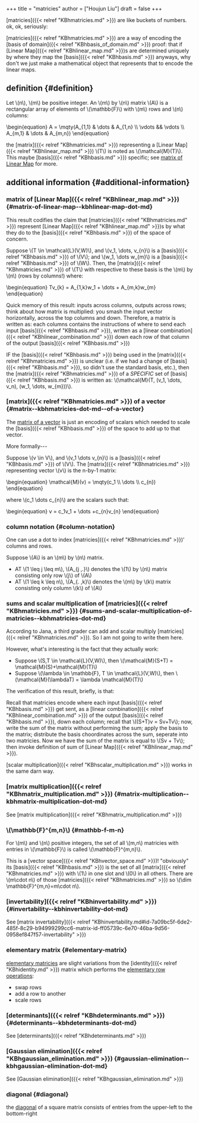 +++
title = "matricies"
author = ["Houjun Liu"]
draft = false
+++

[matricies]({{< relref "KBhmatricies.md" >}}) are like buckets of numbers. ok, ok, seriously:

[matricies]({{< relref "KBhmatricies.md" >}}) are a way of encoding the [basis of domain]({{< relref "KBhbasis_of_domain.md" >}}) proof: that if [Linear Map]({{< relref "KBhlinear_map.md" >}})s are determined uniquely by where they map the [basis]({{< relref "KBhbasis.md" >}}) anyways, why don't we just make a mathematical object that represents that to encode the linear maps.


## definition {#definition}

Let \\(n\\), \\(m\\) be positive integer. An \\(m\\) by \\(n\\) matrix \\(A\\) is a rectangular array of elements of \\(\mathbb{F}\\) with \\(m\\) rows and \\(n\\) columns:

\begin{equation}
A = \mqty(A\_{1,1} & \dots & A\_{1,n} \\\ \vdots && \vdots \\\ A\_{m,1} & \dots & A\_{m,n})
\end{equation}

the [matrix]({{< relref "KBhmatricies.md" >}}) representing a [Linear Map]({{< relref "KBhlinear_map.md" >}}) \\(T\\) is noted as \\(\mathcal{M}(T)\\). This maybe [basis]({{< relref "KBhbasis.md" >}}) specific; see [matrix of Linear Map](#matrix-of-linear-map--kbhlinear-map-dot-md) for more.


## additional information {#additional-information}


### matrix of [Linear Map]({{< relref "KBhlinear_map.md" >}}) {#matrix-of-linear-map--kbhlinear-map-dot-md}

This result codifies the claim that [matricies]({{< relref "KBhmatricies.md" >}}) represent [Linear Map]({{< relref "KBhlinear_map.md" >}})s by what they do to the [basis]({{< relref "KBhbasis.md" >}}) of the space of concern.

Suppose \\(T \in \mathcal{L}(V,W)\\), and \\(v\_1, \dots, v\_{n}\\) is a [basis]({{< relref "KBhbasis.md" >}}) of \\(V\\); and \\(w\_1, \dots w\_{m}\\) is a [basis]({{< relref "KBhbasis.md" >}}) of \\(W\\). Then, the [matrix]({{< relref "KBhmatricies.md" >}}) of \\(T\\) with respective to these basis is the \\(m\\) by \\(n\\) (rows by columns!) where:

\begin{equation}
Tv\_{k} = A\_{1,k}w\_1 + \dots  + A\_{m,k}w\_{m}
\end{equation}

Quick memory of this result: inputs across columns, outputs across rows; think about how matrix is multiplied: you smash the input vector horizontally, across the top columns and down. Therefore, a matrix is written as: each columns contains the instructions of where to send each input [basis]({{< relref "KBhbasis.md" >}}), written as a [linear combination]({{< relref "KBhlinear_combination.md" >}}) down each row of that column of the output [basis]({{< relref "KBhbasis.md" >}})

IF the [basis]({{< relref "KBhbasis.md" >}}) being used in the [matrix]({{< relref "KBhmatricies.md" >}}) is unclear (i.e. if we had a change of [basis]({{< relref "KBhbasis.md" >}}), so didn't use the standard basis, etc.), then the [matrix]({{< relref "KBhmatricies.md" >}}) of a _SPECIFIC_ set of [basis]({{< relref "KBhbasis.md" >}}) is written as: \\(\mathcal{M}(T, (v\_1, \dots, v\_n), (w\_1, \dots, w\_{m}))\\).


### [matrix]({{< relref "KBhmatricies.md" >}}) of a vector {#matrix--kbhmatricies-dot-md--of-a-vector}

The [matrix of a vector](#matrix--kbhmatricies-dot-md--of-a-vector) is just an encoding of scalars which needed to scale the [basis]({{< relref "KBhbasis.md" >}}) of the space to add up to that vector.

More formally---

Suppose \\(v \in V\\), and \\(v\_1 \dots v\_{n}\\) is a [basis]({{< relref "KBhbasis.md" >}}) of \\(V\\). The [matrix]({{< relref "KBhmatricies.md" >}}) representing vector \\(v\\) is the n-by-1 matrix:

\begin{equation}
\mathcal{M}(v) = \mqty(c\_1 \\\ \dots \\\ c\_{n})
\end{equation}

where \\(c\_1 \dots c\_{n}\\) are the scalars such that:

\begin{equation}
v = c\_1v\_1 + \dots +c\_{n}v\_{n}
\end{equation}


### column notation {#column-notation}

One can use a dot to index [matricies]({{< relref "KBhmatricies.md" >}})' columns and rows.

Suppose \\(A\\) is an \\(m\\) by \\(n\\) matrix.

-   AT \\(1 \leq j \leq m\\), \\(A\_{j ,.}\\) denotes the \\(1\\) by \\(n\\) matrix consisting only row \\(j\\) of \\(A\\)
-   AT \\(1 \leq k \leq n\\), \\(A\_{. ,k}\\) denotes the \\(m\\) by \\(k\\) matrix consisting only column \\(k\\) of \\(A\\)


### sums and scalar multiplication of [matricies]({{< relref "KBhmatricies.md" >}}) {#sums-and-scalar-multiplication-of-matricies--kbhmatricies-dot-md}

According to Jana, a third grader can add and scalar multiply [matricies]({{< relref "KBhmatricies.md" >}}). So I am not going to write them here.

However, what's interesting is the fact that they actually work:

-   Suppose \\(S,T \in \mathcal{L}(V,W)\\), then \\(\mathcal{M}(S+T) = \mathcal{M}(S)+\mathcal{M}(T)\\)
-   Suppose \\(\lambda  \in \mathbb{F}, T \in \mathcal{L}(V,W)\\), then \\(\mathcal{M}(\lambdaT) = \lambda \mathcal{M}(T)\\)

The verification of this result, briefly, is that:

Recall that matricies encode where each input [basis]({{< relref "KBhbasis.md" >}}) get sent, as a [linear combination]({{< relref "KBhlinear_combination.md" >}}) of the output [basis]({{< relref "KBhbasis.md" >}}), down each column; recall that \\((S+T)v = Sv+Tv\\); now, write the sum of the matrix without performing the sum; apply the basis to the matrix; distribute the basis choordinates across the sum, seperate into two matricies. Now we have the sum of the matrix is equal to \\(Sv + Tv\\); then invoke definition of sum of [Linear Map]({{< relref "KBhlinear_map.md" >}}).

[scalar multiplication]({{< relref "KBhscalar_multiplication.md" >}}) works in the same darn way.


### [matrix multiplication]({{< relref "KBhmatrix_multiplication.md" >}}) {#matrix-multiplication--kbhmatrix-multiplication-dot-md}

See [matrix multiplication]({{< relref "KBhmatrix_multiplication.md" >}})


### \\(\mathbb{F}^{m,n}\\) {#mathbb-f-m-n}

For \\(m\\) and \\(n\\) positive integers, the set of all \\(m,n\\) matricies with entries in \\(\mathbb{F}\\) is called \\(\mathbb{F}^{m,n}\\).

This is a [vector space]({{< relref "KBhvector_space.md" >}})! "obviously" its [basis]({{< relref "KBhbasis.md" >}}) is the set of all [matrix]({{< relref "KBhmatricies.md" >}}) with \\(1\\) in one slot and \\(0\\) in all others. There are \\(m\cdot n\\) of those [matricies]({{< relref "KBhmatricies.md" >}}) so \\(\dim \mathbb{F}^{m,n}=m\cdot n\\).


### [invertability]({{< relref "KBhinvertability.md" >}}) {#invertability--kbhinvertability-dot-md}

See [matrix invertability]({{< relref "KBhinvertability.md#id-7a09bc5f-6de2-485f-8c29-b94999299cc6-matrix-id-ff05739c-6e70-46ba-9d56-0958ef847f57-invertability" >}})


### elementary matrix {#elementary-matrix}

[elementary matricies](#elementary-matrix) are slight variations from the [identity]({{< relref "KBhidentity.md" >}}) matrix which performs the [elementary row operations](#elementary-matrix):

-   swap rows
-   add a row to another
-   scale rows


### [determinants]({{< relref "KBhdeterminants.md" >}}) {#determinants--kbhdeterminants-dot-md}

See [determinants]({{< relref "KBhdeterminants.md" >}})


### [Gaussian elimination]({{< relref "KBhgaussian_elimination.md" >}}) {#gaussian-elimination--kbhgaussian-elimination-dot-md}

See [Gaussian elimination]({{< relref "KBhgaussian_elimination.md" >}})


### diagonal {#diagonal}

the [diagonal](#diagonal) of a square matrix consists of entries from the upper-left to the bottom-right

